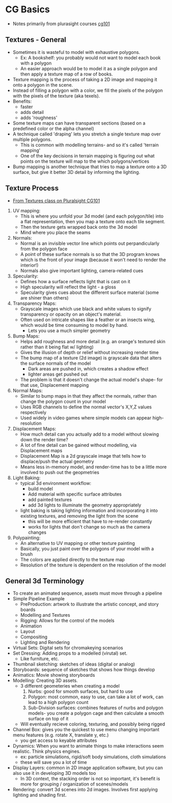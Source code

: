 CG Basics
===================
- Notes primarily from plurasight courses [cg101](https://app.pluralsight.com/library/search?q=cg101)


## Textures - General
- Sometimes it is wasteful to model with exhaustive polygons.
    - Ex: A bookshelf: you probably would not want to model each book with a polygon
    - An easier approach would be to model it as a single polygon and then apply a texture map of a row of books.
- Texture mapping is the process of taking a 2D image and mapping it onto a polygon in the scene.
- Instead of filling a polygon with a color, we fill the pixels of the polygon with the pixels of the texture (aka texels).
- Benefits:
    - faster
    - adds detail
    - adds 'roughness'
- Some texture maps can have transparent sections (based on a predefined color or the alpha channel)
- A technique called 'draping' lets you stretch a single texture map over multiple polygons.    
    - This is common with modelling terrains- and so it's called 'terrain mapping'
    - One of the key decisions in terrain mapping is figuring out what points on the texture will map to the which polygons/vertices
- Bump mapping is another technique that tries to map a texture onto a 3D surface, but give it better 3D detail by informing the lighting.

## Texture Process
- [From Textures class on Pluralsight CG101](https://app.pluralsight.com/library/courses/cg101-texturing-713)
1. UV mapping: 
    - This is where you unfold your 3d model (and each polygon/tile) into a flat representation, then you map a texture onto each tile segment.
    - Then the texture gets wrapped back onto the 3d model
    - Mind where you place the seams
2. Normals: 
    - Normal is an invisible vector line which points out perpandicularly from the polygon face
    - A point of these surface normals is so that the 3D program knows which is the front of your image (because it won't need to render the interior!)
    - Normals also give important lighting, camera-related cues
3. Specularity:
    - Defines how a surface reflects light that is cast on it
    - High specularity will reflect the light - a gloss
    - Specularity gives cues about the different surface material (some are shiner than others)
4. Transparency Maps:
    - Grayscale images which use black and white values to signify transparency or opacity on an object's material.
    - Often used on intricate shapes like a feather or an insects wing, which would be time consuming to model by hand.
        - Lets you use a much simpler geometry
5. Bump Maps:
    - Helps add roughness and more detail (e.g. an orange's textured skin rather than it being flat w/ lighting)
    - Gives the illusion of depth or relief without increasing render time
    - The bump map of a texture (2d image) is grayscale data that alters the surface normals of the model
        - Dark areas are pushed in, which creates a shadow effect
        - lighter areas get pushed out
    - The problem is that it doesn't change the actual model's shape- for that use, Displacement mapping
6. Normal Maps:
    - Similar to bump maps in that they affect the normals, rather than change the polygon count in your model
    - Uses RGB channels to define the normal vector's X,Y,Z values respectively
    - Used widely in video games where simple models can appear high-resolution
7. Displacement Maps:
    - How much detail can you actually add to a model without slowing down the render time?
    - A lot of fine detail can be gained without modelling, via Displacement maps
    - Displacement Map is a 2d grayscale image that tells how to displace/push the actual geometry
    - Means less in-memory model, and render-time has to be a little more involved to push out the geopmetries 
8. Light Baking:
    - typical 3d environment workflow:
        - build model
        - Add material with specific surface attributes
        - add painted textures
        - add 3d lights to illuminate the geometry appropriately
    - light baking is taking lighting information and incorporating it into existing textures, and removing the light from the scene
        - this will be more efficient that have to re-render constantly
        - works for lights that don't change so much as the camera changes
9. Polypainting:
    - An alternative to UV mapping or other texture painting
    - Basically, you just paint over the polygons of your model with a brush
    - The colors are applied directly to the texture map
    - Resolution of the texture is dependent on the resolution of the model

## General 3d Terminology
- To create an animated sequence, assets must move through a pipeline
- Simple Pipeline Example
    - PreProduction: artwork to illustrate the artistic concept, and story boards
    - Modelling and Textures
    - Rigging: Allows for the control of the models
    - Animation
    - Layout
    - Compositing
    - Lighting and Rendering
- Virtual Sets: Digital sets for chromakeying scenarios
- Set Dressing: Adding props to a modelled (virutal) set.
    - Like furniture, etc.
- Thumbnail sketching: sketches of ideas (digital or analog)
- Storyboards: sequence of sketches that shows how things develop
- Animatics: Movie showing storyboards
- Modelling: Creating 3D assets.  
    - 3 different geometeries when creating a model
        1. Nurbs: good for smooth surfaces, but hard to use
        2. Polygon: most common, easy to use, can take a lot of work, can lead to a high polygon count
        3. Sub-Division surfaces: combines features of nurbs and polygon models- you create a polygon cage and then calculate a smooth surface on top of it
    - Will eventually recieve coloring, texturing, and possibly being rigged
- Channel Box: gives you the quickest to use menu changing important menu features (e.g. rotate X, translate y, etc.)
    - you get access to keyable attributes
- Dynamics: When you want to animate things to make interactions seem realistic.  Think physics engines.
    - ex: particle simulations, rigid/soft body simulations, cloth simulations
    - these will save you a lot of time
- Display Layers: common in 2D image application software, but you can also use it in developing 3D models too
    - In 3D context, the stacking order is not so important, it's benefit is more for grouping / organization of scenes/models
- Rendering: convert 3d scenes into 2d images.  Involves first applying lighting and shading first.
    
